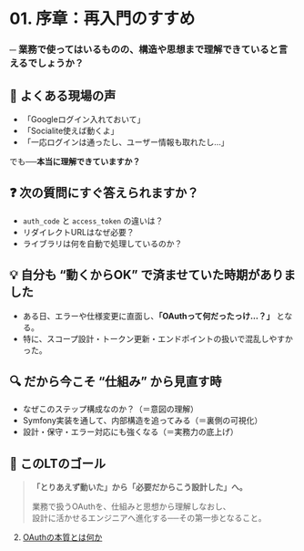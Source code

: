 # 01. 序章：再入門のすすめ
### ─ 業務で使ってはいるものの、構造や思想まで理解できていると言えるでしょうか？


## 💬 よくある現場の声

- 「Googleログイン入れておいて」
- 「Socialite使えば動くよ」
- 「一応ログインは通ったし、ユーザー情報も取れたし…」

でも──**本当に理解できていますか？**


## ❓ 次の質問にすぐ答えられますか？

- `auth_code` と `access_token` の違いは？
- リダイレクトURLはなぜ必要？
- ライブラリは何を自動で処理しているのか？


## 💡 自分も “動くからOK” で済ませていた時期がありました

- ある日、エラーや仕様変更に直面し、**「OAuthって何だったっけ…？」** となる。
- 特に、スコープ設計・トークン更新・エンドポイントの扱いで混乱しやすかった。


## 🔍 だから今こそ “仕組み” から見直す時

- なぜこのステップ構成なのか？（＝意図の理解）
- Symfony実装を通して、内部構造を追ってみる（＝裏側の可視化）
- 設計・保守・エラー対応にも強くなる（＝実務力の底上げ）


## 🎯 このLTのゴール

> **「とりあえず動いた」から「必要だからこう設計した」へ。**
>
> 業務で扱うOAuthを、仕組みと思想から理解しなおし、  
> 設計に活かせるエンジニアへ進化する──その第一歩となること。


2. [OAuthの本質とは何か](slides/02_what_is_oauth.md)
